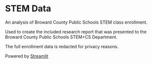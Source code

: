 # STEM Data
An analysis of Broward County Public Schools STEM class enrollment.

Used to create the included research report that was presented to the Broward County Public Schools STEM+CS Department.

The full enrollment data is redacted for privacy reasons. 

Powered by [Streamlit](https://streamlit.io/)
